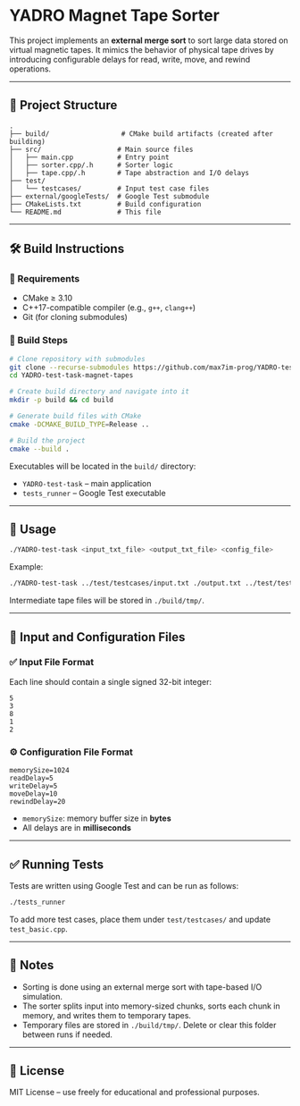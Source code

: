 # YADRO Magnet Tape Sorter

This project implements an **external merge sort** to sort large data stored on virtual magnetic tapes. It mimics the behavior of physical tape drives by introducing configurable delays for read, write, move, and rewind operations.

---

## 📁 Project Structure

```
.
├── build/                  # CMake build artifacts (created after building)
├── src/                   # Main source files
│   ├── main.cpp           # Entry point
│   ├── sorter.cpp/.h      # Sorter logic
│   ├── tape.cpp/.h        # Tape abstraction and I/O delays
├── test/
│   └── testcases/         # Input test case files
├── external/googleTests/  # Google Test submodule
├── CMakeLists.txt         # Build configuration
└── README.md              # This file
```

---

## 🛠 Build Instructions

### 🔧 Requirements

- CMake ≥ 3.10
- C++17-compatible compiler (e.g., `g++`, `clang++`)
- Git (for cloning submodules)

### 🧱 Build Steps

```bash
# Clone repository with submodules
git clone --recurse-submodules https://github.com/max7im-prog/YADRO-test-task-magnet-tapes
cd YADRO-test-task-magnet-tapes

# Create build directory and navigate into it
mkdir -p build && cd build

# Generate build files with CMake
cmake -DCMAKE_BUILD_TYPE=Release ..

# Build the project
cmake --build .
```

Executables will be located in the `build/` directory:

- `YADRO-test-task` – main application
- `tests_runner` – Google Test executable

---

## 🚀 Usage

```bash
./YADRO-test-task <input_txt_file> <output_txt_file> <config_file>
```

Example:

```bash
./YADRO-test-task ../test/testcases/input.txt ./output.txt ../test/testcases/config.txt
```

Intermediate tape files will be stored in `./build/tmp/`.

---

## 📂 Input and Configuration Files

### ✅ Input File Format

Each line should contain a single signed 32-bit integer:

```
5
3
8
1
2
```

### ⚙️ Configuration File Format

```
memorySize=1024
readDelay=5
writeDelay=5
moveDelay=10
rewindDelay=20
```

- `memorySize`: memory buffer size in **bytes**
- All delays are in **milliseconds**

---

## ✅ Running Tests

Tests are written using Google Test and can be run as follows:

```bash
./tests_runner
```

To add more test cases, place them under `test/testcases/` and update `test_basic.cpp`.

---

## 📝 Notes

- Sorting is done using an external merge sort with tape-based I/O simulation.
- The sorter splits input into memory-sized chunks, sorts each chunk in memory, and writes them to temporary tapes.
- Temporary files are stored in `./build/tmp/`. Delete or clear this folder between runs if needed.

---

## 📄 License

MIT License – use freely for educational and professional purposes.
